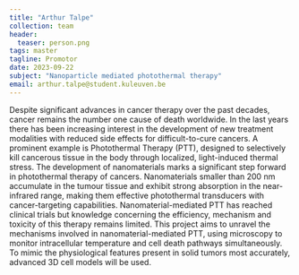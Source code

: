 ```yaml
---
title: "Arthur Talpe"
collection: team
header:
  teaser: person.png
tags: master
tagline: Promotor
date: 2023-09-22
subject: "Nanoparticle mediated photothermal therapy"
email: arthur.talpe@student.kuleuven.be
---
```

<p align= "justify">


Despite significant advances in cancer therapy over the past decades, cancer remains the number one cause of death worldwide. In the last years there has been increasing interest in the development of new treatment modalities with reduced side effects for difficult-to-cure cancers. A prominent example is Photothermal Therapy (PTT), designed to selectively kill cancerous tissue in the body through localized, light-induced thermal stress. The development of nanomaterials marks a significant step forward in photothermal therapy of cancers. Nanomaterials smaller than 200 nm accumulate in the tumour tissue and exhibit strong absorption in the near-infrared range, making them effective photothermal transducers with cancer-targeting capabilities. Nanomaterial-mediated PTT has reached clinical trials but knowledge concerning the efficiency, mechanism and toxicity of this therapy remains limited. This project aims to unravel the mechanisms involved in nanomaterial-mediated PTT, using microscopy to monitor intracellular temperature and cell death pathways simultaneously. To mimic the physiological features present in solid tumors most accurately, advanced 3D cell models will be used.

